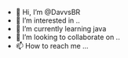 - 👋 Hi, I’m @DavvsBR
- 👀 I’m interested in ..
- 🌱 I’m currently learning java
- 💞️ I’m looking to collaborate on ..
- 📫 How to reach me ...

<!---
DavvsBR/DavvsBR is a ✨ special ✨ repository because its `README.md` (this file) appears on your GitHub profile.
You can click the Preview link to take a look at your changes.
--->
